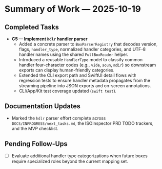 # Summary of Work — 2025-10-19

## Completed Tasks

- **C5 — Implement `hdlr` handler parser**
  - Added a concrete parser to `BoxParserRegistry` that decodes version, flags, `handler_type`, normalized handler categories, and UTF-8 handler names using the shared `FullBoxReader` helper.
  - Introduced a reusable `HandlerType` model to classify common handler four-character codes (e.g., `vide`, `soun`, `mdir`) so downstream exports can display human-friendly categories.
  - Extended the CLI export path and SwiftUI detail flows with regression tests to ensure handler metadata propagates
    from the streaming pipeline into JSON exports and on-screen annotations.
  - CLI/App/Kit test coverage updated (`swift test`).

## Documentation Updates

- Marked the `hdlr` parser effort complete across `DOCS/INPROGRESS/next_tasks.md`, the ISOInspector PRD TODO trackers, and the MVP checklist.

## Pending Follow-Ups

- [ ] Evaluate additional handler type categorizations when future boxes require specialized roles beyond the current
  mapping set.

